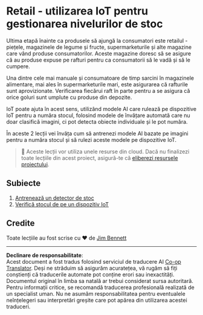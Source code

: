 <!--
CO_OP_TRANSLATOR_METADATA:
{
  "original_hash": "22a1d6e49f2a689fe5bfa7802a7241fc",
  "translation_date": "2025-08-28T10:42:33+00:00",
  "source_file": "5-retail/README.md",
  "language_code": "ro"
}
-->
# Retail - utilizarea IoT pentru gestionarea nivelurilor de stoc

Ultima etapă înainte ca produsele să ajungă la consumatori este retailul - piețele, magazinele de legume și fructe, supermarketurile și alte magazine care vând produse consumatorilor. Aceste magazine doresc să se asigure că au produse expuse pe rafturi pentru ca consumatorii să le vadă și să le cumpere.

Una dintre cele mai manuale și consumatoare de timp sarcini în magazinele alimentare, mai ales în supermarketurile mari, este asigurarea că rafturile sunt aprovizionate. Verificarea fiecărui raft în parte pentru a se asigura că orice goluri sunt umplute cu produse din depozite.

IoT poate ajuta în acest sens, utilizând modele AI care rulează pe dispozitive IoT pentru a număra stocul, folosind modele de învățare automată care nu doar clasifică imagini, ci pot detecta obiecte individuale și le pot număra.

În aceste 2 lecții vei învăța cum să antrenezi modele AI bazate pe imagini pentru a număra stocul și să rulezi aceste modele pe dispozitive IoT.

> 💁 Aceste lecții vor utiliza unele resurse din cloud. Dacă nu finalizezi toate lecțiile din acest proiect, asigură-te că [eliberezi resursele proiectului](../clean-up.md).

## Subiecte

1. [Antrenează un detector de stoc](./lessons/1-train-stock-detector/README.md)
1. [Verifică stocul de pe un dispozitiv IoT](./lessons/2-check-stock-device/README.md)

## Credite

Toate lecțiile au fost scrise cu ♥️ de [Jim Bennett](https://GitHub.com/JimBobBennett)

---

**Declinare de responsabilitate**:  
Acest document a fost tradus folosind serviciul de traducere AI [Co-op Translator](https://github.com/Azure/co-op-translator). Deși ne străduim să asigurăm acuratețea, vă rugăm să fiți conștienți că traducerile automate pot conține erori sau inexactități. Documentul original în limba sa natală ar trebui considerat sursa autoritară. Pentru informații critice, se recomandă traducerea profesională realizată de un specialist uman. Nu ne asumăm responsabilitatea pentru eventualele neînțelegeri sau interpretări greșite care pot apărea din utilizarea acestei traduceri.